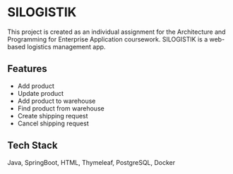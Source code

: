 # SILOGISTIK

This project is created as an individual assignment for the Architecture and Programming for Enterprise Application coursework. SILOGISTIK is a web-based logistics management app.

## Features
- Add product 
- Update product
- Add product to warehouse
- Find product from warehouse
- Create shipping request
- Cancel shipping request
  
## Tech Stack
Java, SpringBoot, HTML, Thymeleaf, PostgreSQL, Docker 

